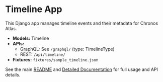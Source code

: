 # Timeline App

This Django app manages timeline events and their metadata for Chronos Atlas.

- **Models:** Timeline
- **APIs:**
  - GraphQL: See `/graphql/` (type: TimelineType)
  - REST: `/api/timeline/`
- **Fixtures:** `fixtures/sample_timeline.json`

See the main [README](../README.md) and [Detailed Documentation](../docs/README_DETAILED.md) for full usage and API details.
